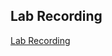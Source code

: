 ## Lab Recording
[Lab Recording](https://drive.google.com/file/d/1I4WKF9zaWFEqsLowvstj8XAd3hDuGGBX/view?usp=sharing)
